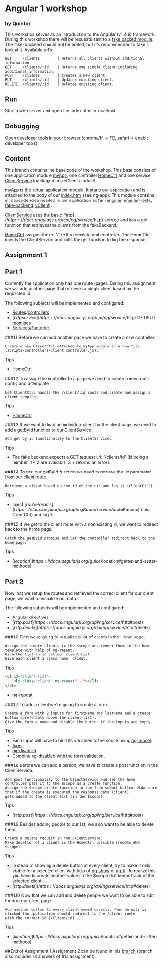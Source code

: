 # Angular 1 workshop
### by Quintor
This workshop serves as an introduction to the Angular (v1.4.9) framework. During this workshop there will be requests sent to 
a [fake backed module](../master/libs/fake-backend.js).  The fake-backend should not be edited, but it's recommended to take a
look at it. Available url's:
```
GET     /clients        | Returns all clients without additional information
GET     /clients/:id    | Returns one single client including additional information.
POST    /clients        | Creates a new client.
PUT     /clients/:id    | Updates existing client.
DELETE  /clients/:id    | Deletes existing client.
```

## Run
Start a web server and open the index.html in localhost.

## Debugging
Open developer tools in your browser (chrome/ff -> f12, safari -> enable developer tools)

## Content
This branch contains the base code of the workshop. This base consists of one application module [myApp](../master/scripts/app.js), one 
controller [HomeCtrl](../master/scripts/controllers/home.controller.js) and one service [ClientService](../master/scripts/services/client.service.js) (packaged in a vClient module).

[myApp](../master/scripts/app.js) is the actual application module. It starts our application and is attached to the body of our [index.html](../master/index.html) (see ng-app). This module 
contains all dependencies needed in our application so far ([angular](../master/libs/angular.js), [angular-route](../master/libs/angular-route.js), [fake-backend](../master/libs/fake-backend.js), [vClient](../master/scripts/services/client.service.js)).

[ClientService](../master/scripts/services/client.service.js) uses the basic [$http](https://docs.angularjs.org/api/ng/service/$http) service and has a get function that retrieves the clients from the fakeBackend.

[HomeCtrl](../master/scripts/controllers/home.controller.js) assigns the url '/' to it's template and controller. The HomeCtrl injects the ClientService and calls
the get function to log the response.

## Assignment 1
## Part 1
Currently the application only has one route (page). During this assignment we will add another page that retrieves a single client based on the 
requested id. 

The following subjects will be implemented and configured:
-  [Routes](https://docs.angularjs.org/api/ngRoute/provider/$routeProvider)/[controllers](https://docs.angularjs.org/guide/controller)
-  [$http service](https://docs.angularjs.org/api/ng/service/$http) GET/PUT [promises](https://docs.angularjs.org/api/ng/service/$q#the-promise-api)
-  [Services/Factories](https://docs.angularjs.org/guide/services)

###1.1
Before we can add another page we have to create a new controller.
```
Create a new ClientCtrl attached to myApp module in a new file (scripts/controllers/client.controller.js).
```
Tips
- [HomeCtrl](../master/scripts/controllers/home.controller.js)

###1.2
To assign the controller to a page we need to create a new route config and a template.
```
Let ClientCtrl handle the /client/:id route and create and assign a client template.
```
Tips
- [HomeCtrl](../master/scripts/controllers/home.controller.js)

###1.3
If we want to load an individual client for the client page, we need to add a getById function to our ClientService.
```
Add get by id functionality to the ClientService.
```
Tips
- The fake backend expects a GET request url: '/clients/id' (id being a number, 1 + 2 are available, 3 + returns an error).

###1.4
To test our getById function we need to retrieve the :id parameter from our client route.
```
Retrieve a client based on the id of the url and log it (ClientCtrl).
```
Tips
- Inject [$routeParams](https://docs.angularjs.org/api/ngRoute/service/$routeParams) (into ClientCtrl) and log it.

###1.5
If we get to the client route with a non existing id, we want to redirect back to the home page.
```
Catch the getById promise and let the controller redirect back to the home page.
```
Tips
- [$location](https://docs.angularjs.org/guide/$location#getter-and-setter-methods)

## Part 2
Now that we setup the routes and retrieved the correct client for our client page, we want to visualize our data.

The following subjects will be implemented and configured:
- [Angular directives](https://docs.angularjs.org/guide/directive)
- [$http.post](https://docs.angularjs.org/api/ng/service/$http#post)
- [$http.delete](https://docs.angularjs.org/api/ng/service/$http#delete)


###1.6
First we're going to visualize a list of clients in the Home page.
```
Assign the remote clients to the $scope and render them in the home template with help of ng-repeat.
Give the list an id called: client-list.
Give each client a class name: client.
```

Tips
```html
<ul id="client-list">
    <li class="client" ng-repeat"..."></li>
</ul>
```
- [ng-repeat](https://docs.angularjs.org/api/ng/directive/ngRepeat)

###1.7
To add a client we're going to create a form.
```
Create a form with 2 inputs for firstName and lastName and a create button (preferably above the client-list).
Give the form a name and disable the button if the inputs are empty.
```

Tips
- Each input will have to bind its variables to the scope using [ng-model]().
- [form](https://docs.angularjs.org/api/ng/directive/form#example)
- [ng-disabled](https://docs.angularjs.org/api/ng/directive/ngDisabled)
- Combine ng-disabled with the form validation.

###1.8
Before we can add a person, we have to create a post function in the ClientService.
```
Add post functionality to the ClientService and let the home controller pass it to the $scope as a create function.
Assign the $scope create function to the form submit button. Make sure that if the create is executed the response data (client)
gets added to the client list (in the $scope).
```

Tips
- [$http.post](https://docs.angularjs.org/api/ng/service/$http#post)

###1.9
Besides adding people to our list, we also want to be able to delete them.
```
Create a delete request in the ClientService. 
Make deletion of a client in the HomeCtrl possible (remote AND $scope). 
```

Tips
- In stead of showing a delete button at every client, try to make it only visible for a selected client with help of
[ng-show]() or [ng-if](). To realize this you have to create another value on the $scope that keeps track of the selected client.
- [$http.delete](https://docs.angularjs.org/api/ng/service/$http#delete)

###1.10
Now that we can add and delete people we want to be able to edit them in our client page.
```
Add another button to every client named details. When details is clicked the application should redirect to the /client route
with the correct id (/client/id)
```

Tips
- [$location](https://docs.angularjs.org/guide/$location#getter-and-setter-methods)

##End of Assignment 1
Assignment 2 can be found in this [branch](https://github.com/Rachnerd/angular1workshop/tree/assignment_2) (branch also includes all answers of this assignment).